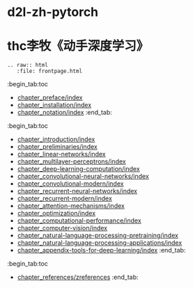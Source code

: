 # d2l-zh-pytorch
thc李牧《动手深度学习》
========================

```eval_rst
.. raw:: html
   :file: frontpage.html
```

:begin_tab:toc
 - [chapter_preface/index](chapter_preface/index.ipynb)
 - [chapter_installation/index](chapter_installation/index.ipynb)
 - [chapter_notation/index](chapter_notation/index.ipynb)
:end_tab:

:begin_tab:toc
 - [chapter_introduction/index](chapter_introduction/index.ipynb)
 - [chapter_preliminaries/index](chapter_preliminaries/index.ipynb)
 - [chapter_linear-networks/index](chapter_linear-networks/index.ipynb)
 - [chapter_multilayer-perceptrons/index](chapter_multilayer-perceptrons/index.ipynb)
 - [chapter_deep-learning-computation/index](chapter_deep-learning-computation/index.ipynb)
 - [chapter_convolutional-neural-networks/index](chapter_convolutional-neural-networks/index.ipynb)
 - [chapter_convolutional-modern/index](chapter_convolutional-modern/index.ipynb)
 - [chapter_recurrent-neural-networks/index](chapter_recurrent-neural-networks/index.ipynb)
 - [chapter_recurrent-modern/index](chapter_recurrent-modern/index.ipynb)
 - [chapter_attention-mechanisms/index](chapter_attention-mechanisms/index.ipynb)
 - [chapter_optimization/index](chapter_optimization/index.ipynb)
 - [chapter_computational-performance/index](chapter_computational-performance/index.ipynb)
 - [chapter_computer-vision/index](chapter_computer-vision/index.ipynb)
 - [chapter_natural-language-processing-pretraining/index](chapter_natural-language-processing-pretraining/index.ipynb)
 - [chapter_natural-language-processing-applications/index](chapter_natural-language-processing-applications/index.ipynb)
 - [chapter_appendix-tools-for-deep-learning/index](chapter_appendix-tools-for-deep-learning/index.ipynb)
:end_tab:

:begin_tab:toc
 - [chapter_references/zreferences](chapter_references/zreferences.ipynb)
:end_tab:
